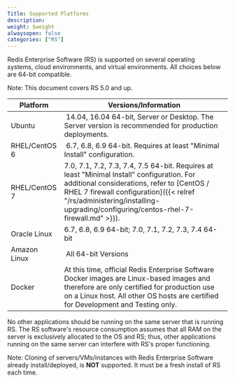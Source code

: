 ```yaml
---
Title: Supported Platforms
description: 
weight: $weight
alwaysopen: false
categories: ["RS"]
---
```

Redis Enterprise Software (RS) is supported on several operating
systems, cloud environments, and virtual environments. All choices below
are 64-bit compatible.

Note: This document covers RS 5.0 and up.

| **Platform** | **Versions/Information** |
|------------|-----------------|
| Ubuntu |  14.04, 16.04 64-bit, Server or Desktop. The Server version is recommended for production deployments. |
| RHEL/CentOS 6 |  6.7, 6.8, 6.9 64-bit. Requires at least "Minimal Install" configuration. |
| RHEL/CentOS 7 | 7.0, 7.1, 7.2, 7.3, 7.4, 7.5 64-bit. Requires at least "Minimal Install" configuration. For additional considerations, refer to [CentOS / RHEL 7 firewall configuration]({{< relref "/rs/administering/installing-upgrading/configuring/centos-rhel-7-firewall.md" >}}). |
| Oracle Linux | 6.7, 6.8, 6.9 64-bit; 7.0, 7.1, 7.2, 7.3, 7.4 64-bit |
| Amazon Linux |  All 64-bit Versions              |
| Docker | At this time, official Redis Enterprise Software Docker images are Linux-based images and therefore are only certified for production use on a Linux host. All other OS hosts are certified for Development and Testing only. |

No other applications should be running on the same server that is
running RS. The RS software's resource consumption assumes that all RAM
on the server is exclusively allocated to the OS and RS; thus, other
applications running on the same server can interfere with RS's proper
functioning.

Note: Cloning of servers/VMs/instances with Redis Enterprise Software
already install/deployed, is **NOT** supported. It must be a fresh
install of RS each time.

